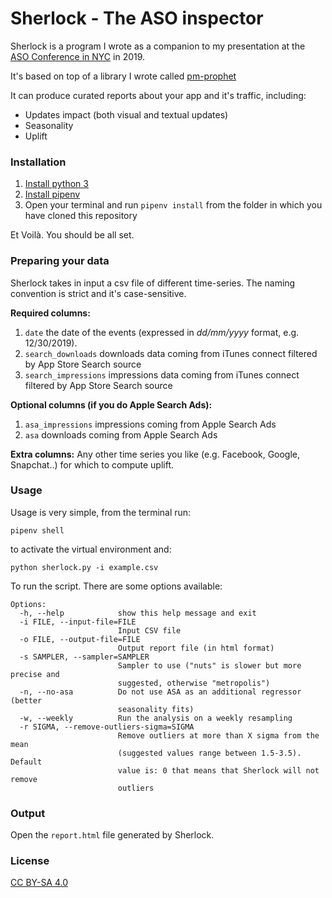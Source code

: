 # Sherlock - The ASO inspector

Sherlock is a program I wrote as a companion to my presentation at the [ASO Conference in NYC](https://asoconference.com/newyork/) in 2019.

It's based on top of a library I wrote called [pm-prophet](https://github.com/luke14free/pm-prophet)

It can produce curated reports about your app and it's traffic, including:
* Updates impact (both visual and textual updates)
* Seasonality
* Uplift

### Installation

1) [Install python 3](https://www.python.org/downloads/)
2) [Install pipenv](https://docs.pipenv.org/en/latest/install/)
3) Open your terminal and run `pipenv install` from the folder in which you have cloned this repository

Et Voilà. You should be all set.

### Preparing your data

Sherlock takes in input a csv file of different time-series. The naming convention is strict and it's case-sensitive.

**Required columns:**

1) `date` the date of the events (expressed in *dd/mm/yyyy* format, e.g. 12/30/2019).
2) `search_downloads` downloads data coming from iTunes connect filtered by App Store Search source
3) `search_impressions` impressions data coming from iTunes connect filtered by App Store Search source

**Optional columns (if you do Apple Search Ads):**

1) `asa_impressions` impressions coming from Apple Search Ads
2) `asa` downloads coming from Apple Search Ads

**Extra columns:** Any other time series you like (e.g. Facebook, Google, Snapchat..) for which to compute uplift.

### Usage

Usage is very simple, from the terminal run:

`pipenv shell` 

to activate the virtual environment and:

`python sherlock.py -i example.csv`

To run the script. There are some options available:

```
Options:
  -h, --help            show this help message and exit
  -i FILE, --input-file=FILE
                        Input CSV file
  -o FILE, --output-file=FILE
                        Output report file (in html format)
  -s SAMPLER, --sampler=SAMPLER
                        Sampler to use ("nuts" is slower but more precise and
                        suggested, otherwise "metropolis")
  -n, --no-asa          Do not use ASA as an additional regressor (better
                        seasonality fits)
  -w, --weekly          Run the analysis on a weekly resampling
  -r SIGMA, --remove-outliers-sigma=SIGMA
                        Remove outliers at more than X sigma from the mean
                        (suggested values range between 1.5-3.5). Default
                        value is: 0 that means that Sherlock will not remove
                        outliers       
 ```
                        
### Output

Open the `report.html` file generated by Sherlock.

### License

[CC BY-SA 4.0](https://creativecommons.org/licenses/by-sa/4.0/legalcode)
